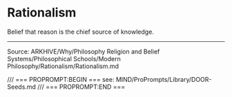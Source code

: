 # Rationalism

Belief that reason is the chief source of knowledge.

---
Source: ARKHIVE/Why/Philosophy Religion and Belief Systems/Philosophical Schools/Modern Philosophy/Rationalism/Rationalism.md

/// === PROPROMPT:BEGIN ===
see: MIND/ProPrompts/Library/DOOR-Seeds.md
/// === PROPROMPT:END ===
